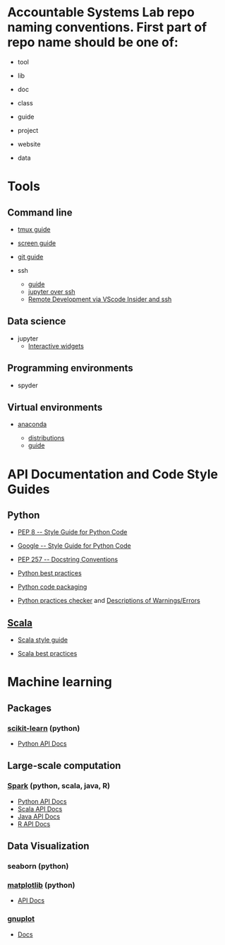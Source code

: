# Accountable Systems Lab repo naming conventions. First part of repo name should be one of:

- tool

- lib

- doc

- class

- guide

- project

- website

- data

# Tools

## Command line

- [tmux guide](https://www.hamvocke.com/blog/a-quick-and-easy-guide-to-tmux/)

- [screen guide](https://linuxize.com/post/how-to-use-linux-screen/)

- [git guide](https://rogerdudler.github.io/git-guide/)

- ssh

  - [guide](https://www.digitalocean.com/community/tutorials/ssh-essentials-working-with-ssh-servers-clients-and-keys)
  - [jupyter over ssh](https://fizzylogic.nl/2017/11/06/edit-jupyter-notebooks-over-ssh/)
  - [Remote Development via VScode Insider and ssh](https://code.visualstudio.com/docs/remote/remote-overview)

## Data science

- jupyter
  - [Interactive widgets](https://ipywidgets.readthedocs.io/en/stable/examples/Using%20Interact.html)

## Programming environments

- spyder

## Virtual environments

- [anaconda](https://www.anaconda.com/)

  - [distributions](https://www.anaconda.com/distribution/)
  - [guide](https://docs.anaconda.com/anaconda/)

# API Documentation and Code Style Guides

## Python

- [PEP 8 -- Style Guide for Python Code](https://www.python.org/dev/peps/pep-0008/)

- [Google -- Style Guide for Python Code](http://google.github.io/styleguide/pyguide.html)

- [PEP 257 -- Docstring Conventions](https://www.python.org/dev/peps/pep-0257/)

- [Python best practices](https://gist.github.com/sloria/7001839)

- [Python code packaging](https://python-packaging.readthedocs.io/en/latest/)

- [Python practices checker](https://www.pylint.org/) and
  [Descriptions of Warnings/Errors](http://pylint-messages.wikidot.com/all-codes)

## [Scala](https://www.scala-lang.org/)

- [Scala style guide](http://docs.scala-lang.org/style/)

- [Scala best practices](https://github.com/alexandru/scala-best-practices)

# Machine learning

## Packages

### [scikit-learn](http://scikit-learn.org/stable/) (python)

- [Python API Docs](http://scikit-learn.org/stable/modules/classes.html)


## Large-scale computation

### [Spark](http://spark.apache.org/) (python, scala, java, R)

- [Python API Docs](https://spark.apache.org/docs/latest/api/python/index.html)
- [Scala API Docs](https://spark.apache.org/docs/latest/api/scala/index.html)
- [Java API Docs](https://spark.apache.org/docs/latest/api/java/index.html)
- [R API Docs](https://spark.apache.org/docs/latest/api/R/index.html)

## Data Visualization

### seaborn (python)

### [matplotlib](http://matplotlib.org/) (python)

- [API Docs](http://matplotlib.org/2.0.0/api/index.html)

### [gnuplot](http://www.gnuplot.info/)

- [Docs](http://www.gnuplot.info/documentation.html)
